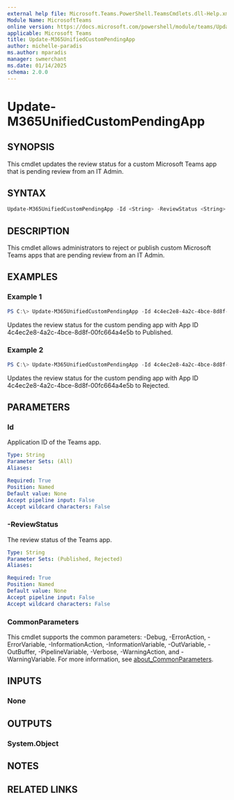 ```yaml
---
external help file: Microsoft.Teams.PowerShell.TeamsCmdlets.dll-Help.xml
Module Name: MicrosoftTeams
online version: https://docs.microsoft.com/powershell/module/teams/Update-M365UnifiedCustomPendingApp
applicable: Microsoft Teams
title: Update-M365UnifiedCustomPendingApp
author: michelle-paradis
ms.author: mparadis
manager: swmerchant
ms.date: 01/14/2025
schema: 2.0.0
---
```


# Update-M365UnifiedCustomPendingApp

## SYNOPSIS

This cmdlet updates the review status for a custom Microsoft Teams app that is pending review from an IT Admin.

## SYNTAX

```powershell
Update-M365UnifiedCustomPendingApp -Id <String> -ReviewStatus <String>
```

## DESCRIPTION

This cmdlet allows administrators to reject or publish custom Microsoft Teams apps that are pending review from an IT Admin.

## EXAMPLES

### Example 1

```powershell
PS C:\> Update-M365UnifiedCustomPendingApp -Id 4c4ec2e8-4a2c-4bce-8d8f-00fc664a4e5b -ReviewStatus Published
```
Updates the review status for the custom pending app with App ID 4c4ec2e8-4a2c-4bce-8d8f-00fc664a4e5b to Published.

### Example 2

```powershell
PS C:\> Update-M365UnifiedCustomPendingApp -Id 4c4ec2e8-4a2c-4bce-8d8f-00fc664a4e5b -ReviewStatus Rejected
```
Updates the review status for the custom pending app with App ID 4c4ec2e8-4a2c-4bce-8d8f-00fc664a4e5b to Rejected.

## PARAMETERS

### Id

Application ID of the Teams app.

```yaml
Type: String
Parameter Sets: (All)
Aliases:

Required: True
Position: Named
Default value: None
Accept pipeline input: False
Accept wildcard characters: False
```

### -ReviewStatus

The review status of the Teams app.

```yaml
Type: String
Parameter Sets: (Published, Rejected)
Aliases:

Required: True
Position: Named
Default value: None
Accept pipeline input: False
Accept wildcard characters: False
```

### CommonParameters

This cmdlet supports the common parameters: -Debug, -ErrorAction, -ErrorVariable, -InformationAction, -InformationVariable, -OutVariable, -OutBuffer, -PipelineVariable, -Verbose, -WarningAction, and -WarningVariable. For more information, see [about_CommonParameters](http://go.microsoft.com/fwlink/?LinkID=113216).

## INPUTS

### None

## OUTPUTS

### System.Object

## NOTES

## RELATED LINKS